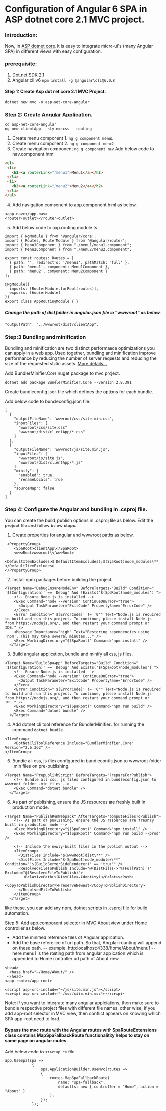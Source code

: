 # Configuration of Angular 6 SPA in ASP dotnet core 2.1 MVC project.
### Introduction:
Now, in [ASP dotnet core](https://docs.microsoft.com/en-us/aspnet/core/client-side/spa/angular?view=aspnetcore-2.1), it is easy to integrate micro-ui's (many Angular SPA) in different views with easy configuration. 

### prerequisite:
1.  [Dot.net SDK 2.1](https://www.microsoft.com/net/download/dotnet-core/sdk-2.1.300)
2.  Angular cli v6 `npm install -g @angular\cli@6.0.8`

#### Step 1: Create Asp dot net core 2.1 MVC Project.
```
dotnet new mvc -o asp-net-core-angular
```

### Step 2: Create Angular Application.

```
cd asp-net-core-angular
ng new clientApp --style=scss --routing
```

1. Create menu component 1.
        ```
        ng g component menu1
        ```
2. Create  menu component 2.
        ```
        ng g component menu2
        ```
3. Create navigation component
        ```
        ng g component nav
        ```
        Add below code to nav.component.html.
 ```html
<ul>
  <li>
    <h2><a routerLink="/menu1">Menu1</a></h2>
  </li>
  <li>
    <h2><a routerLink="/menu2">Menu2</a></h2>
  </li>
</ul>
```
4. Add navigation component to app.component.html as below.
```
<app-nav></app-nav>
<router-outlet></router-outlet>
```
5. Add below code to app.routing.module.ts
```
import { NgModule } from '@angular/core';
import { Routes, RouterModule } from '@angular/router';
import { Menu1Component } from "./menu1/menu1.component";
import { Menu2Component } from "./menu2/menu2.component";

export const routes: Routes = [
  { path: '', redirectTo: '/menu1', pathMatch: 'full' },
  { path: 'menu1', component: Menu1Component },
  { path: 'menu2', component: Menu2Component }
];

@NgModule({
  imports: [RouterModule.forRoot(routes)],
  exports: [RouterModule]
})
export class AppRoutingModule { }

```

##### Change the path of dist folder in angular.json file to "wwwroot" as below.
 ```"outputPath": "../wwwroot/dist/clientApp",```

### Step:3 Bundling and minification

Bundling and minification are two distinct performance optimizations you can apply in a web app. Used together, bundling and minification improve performance by reducing the number of server requests and reducing the size of the requested static assets. [More details...](https://docs.microsoft.com/en-us/aspnet/core/client-side/bundling-and-minification?view=aspnetcore-2.1)

Add BundlerMinifier.Core nuget package to mvc project.
```
dotnet add package BundlerMinifier.Core --version 2.8.391
```

Create bundleconfig.json file which defines the options for each bundle.

Add below code to bundleconfig.json file.
```
[
  {
    "outputFileName": "wwwroot/css/site.min.css",
    "inputFiles": [
      "wwwroot/css/site.css"
      "wwwroot/dist/clientApp/*.css"
    ]
  },
  {
    "outputFileName": "wwwroot/js/site.min.js",
    "inputFiles": [
      "wwwroot/js/site.js",
      "wwwroot/dist/clientApp/*.js"
    ],
    "minify": {
      "enabled": true,
      "renameLocals": true
    },
    "sourceMap": false
  }
]
```

### Step 4: Configure the Angular and bundling in .csproj file.
You can create the build, publish options in .csproj file as below.
Edit the project file and follow below steps.
1. Create properties for angular and wwwroot paths as below.
```
 <PropertyGroup>
    <SpaRoot>clientApp\</SpaRoot>
    <wwwRoot>wwwroot\</wwwRoot>
    <DefaultItemExcludes>$(DefaultItemExcludes);$(SpaRoot)node_modules\**</DefaultItemExcludes>
</PropertyGroup>
```
2. Install npm packages before building the project.
```
<Target Name="DebugEnsureNodeEnv" BeforeTargets="Build" Condition=" '$(Configuration)' == 'Debug' And !Exists('$(SpaRoot)node_modules') ">
    <!-- Ensure Node.js is installed -->
    <Exec Command="node --version" ContinueOnError="true">
      <Output TaskParameter="ExitCode" PropertyName="ErrorCode" />
    </Exec>
    <Error Condition="'$(ErrorCode)' != '0'" Text="Node.js is required to build and run this project. To continue, please install Node.js from https://nodejs.org/, and then restart your command prompt or IDE." />
    <Message Importance="high" Text="Restoring dependencies using 'npm'. This may take several minutes..." />
    <Exec WorkingDirectory="$(SpaRoot)" Command="npm install" />
  </Target>
```

3. Build angular application, bundle and minify all css, js files.
```
<Target Name="BuildSpaApp" BeforeTargets="Build" Condition=" '$(Configuration)' == 'Debug' And Exists('$(SpaRoot)node_modules') ">
    <!-- Ensure Node.js is installed -->
    <Exec Command="node --version" ContinueOnError="true">
      <Output TaskParameter="ExitCode" PropertyName="ErrorCode" />
    </Exec>
    <Error Condition="'$(ErrorCode)' != '0'" Text="Node.js is required to build and run this project. To continue, please install Node.js from https://nodejs.org/, and then restart your command prompt or IDE." />
    <Exec WorkingDirectory="$(SpaRoot)" Command="npm run build" />
    <Exec Command="dotnet bundle" />
  </Target>
```

4. Add dotnet cli tool reference for BundlerMinifier...for running the command ```dotnet bundle```
```
<ItemGroup>
    <DotNetCliToolReference Include="BundlerMinifier.Core" Version="2.6.362" />
</ItemGroup>
```
5. Bundle all css, js files configured in bundleconfig.json to wwwroot folder .min files on pre-publishing.
```
<Target Name="PrepublishScript" BeforeTargets="PrepareForPublish">
    <!-- Bundle all css, js files configured in bundleconfig.json to wwwroot folder .min files -->
    <Exec Command="dotnet bundle" />
  </Target>
```
6. As part of publishing, ensure the JS resources are freshly built in production mode.
```
<Target Name="PublishRunWebpack" AfterTargets="ComputeFilesToPublish">
    <!-- As part of publishing, ensure the JS resources are freshly built in production mode -->
    <Exec WorkingDirectory="$(SpaRoot)" Command="npm install" />
    <Exec WorkingDirectory="$(SpaRoot)" Command="npm run build --prod" />

    <!-- Include the newly-built files in the publish output -->
    <ItemGroup>
      <DistFiles Include="$(wwwRoot)dist\**" />
      <DistFiles Include="$(SpaRoot)node_modules\**" Condition="'$(BuildServerSideRenderer)' == 'true'" />
      <ResolvedFileToPublish Include="@(DistFiles->'%(FullPath)')" Exclude="@(ResolvedFileToPublish)">
        <RelativePath>%(DistFiles.Identity)</RelativePath>
        <CopyToPublishDirectory>PreserveNewest</CopyToPublishDirectory>
      </ResolvedFileToPublish>
    </ItemGroup>
  </Target>
```

like these, you can add any npm, dotnet scripts in .csproj file for build automation.

Step 5: Add app.component selector in MVC About view under Home controller as below.
- Add the minified reference files of Angular application.
- Add the base reference of url path. So that, Angular rounting will append on these path.
-- example: http:localhost:4338/Home/About/menu1
--here menu1 is the routing path from angular application which is appended to Home controller url path of About view.
```
<head>
  <base href="~/Home/About/" />
 </head>
<app-root></app-root>

<script asp-src-include="~/js/site.min.js"></script>
<script asp-src-include="~/css/site.min.css"></script>
```

Note: if you want to integrate many angular applciations, then make sure to bundle respective project files with different file names. other wise, if you add app-root selector in MVC view, then conflict appears on knowing which SPA app-root need to load.

#### Bypass the mvc route with the Angular routes with SpaRouteExtensions class contains MapSpaFallbackRoute functionalitity helps to stay on same page on angular routes.

Add below code to ```startup.cs``` file
```
app.UseSpa(spa =>
            {
                spa.ApplicationBuilder.UseMvc(routes =>
                {
                    routes.MapSpaFallbackRoute(
                        name: "spa-fallback",
                        defaults: new { controller = "Home", action = "About" }
                    );
                });
            });
```
